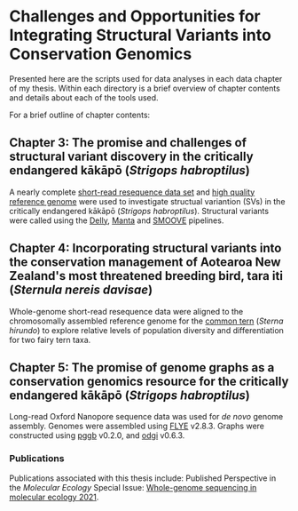 # Challenges and Opportunities for Integrating Structural Variants into Conservation Genomics
Presented here are the scripts used for data analyses in each data chapter of my thesis. Within each directory is a brief overview of chapter contents and details about each of the tools used. 

For a brief outline of chapter contents:

## Chapter 3: The promise and challenges of structural variant discovery in the critically endangered kākāpō (*Strigops habroptilus*)
A nearly complete [short-read resequence data set](https://www.doc.govt.nz/our-work/kakapo-recovery/what-we-do/research-for-the-future/kakapo125-gene-sequencing/) and [high quality reference genome](https://vgp.github.io/genomeark/Strigops_habroptilus/) were used to investigate structual variantion (SVs) in the critically endangered kākāpō (*Strigops habroptilus*). Structural variants were called using the [Delly](https://github.com/dellytools/delly), [Manta](https://github.com/Illumina/manta) and [SMOOVE](https://github.com/brentp/smoove) pipelines.

## Chapter 4: Incorporating structural variants into the conservation management of Aotearoa New Zealand's most threatened breeding bird, tara iti (*Sternula nereis davisae*)
Whole-genome short-read resequence data were aligned to the chromosomally assembled reference genome for the [common tern](https://vgp.github.io/genomeark/Sterna_hirundo/) (*Sterna hirundo*) to explore relative levels of population diversity and differentiation for two fairy tern taxa.

## Chapter 5: The promise of genome graphs as a conservation genomics resource for the critically endangered kākāpō (*Strigops habroptilus*)
Long-read Oxford Nanopore sequence data was used for *de novo* genome assembly. Genomes were assembled using [FLYE](https://github.com/fenderglass/Flye) v2.8.3. Graphs were constructed using [pggb](https://github.com/pangenome/pggb) v0.2.0, and [odgi](https://github.com/pangenome/odgi) v0.6.3.

### Publications
Publications associated with this thesis include:
Published Perspective in the *Molecular Ecology* Special Issue: [Whole-genome sequencing in molecular ecology 2021](https://onlinelibrary.wiley.com/doi/full/10.1111/mec.16141).
